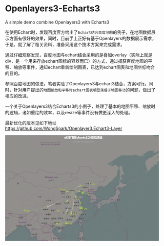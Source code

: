 # Openlayers3-Echarts3

A simple demo  combine Openlayers3 with Echarts3

在使用Echart时，发现百度官方给出了`Echart结合百度地图`的例子，在地图数据展示方面有很好的效果，同时，目前手上正好有基于Openlayers的数据展示需求，于是，就了解了相关资料，准备采用这个技术方案来完成需求。

通过仔细观察发现，百度地图与echart结合采用的是叠加overlay（实际上就是div，是一个用来存放echart图标的容器而已）的方式，通过捕获百度地图的平移、缩放等事件，通知echart重新绘制图表，已达到echart图表和地图坐标吻合的目的。

参照百度地图的做法，笔者实验了Openlayers3与echart3结合，方案可行。同时，针对用户提出的`地图缩放和平移时echart图表明显落后于地图移动`的问题，做出了相应的改进。

一个关于Openlayers3结合Echarts3的小例子，处理了基本的地图平移、缩放时的逻辑，诸如重绘的效率，以及resize等事件没有做更深入的处理。

最新优化的版本见如下地址
https://github.com/WongSpark/Openlayer3.Echart3-Layer

![效果图](/images/1.png)
